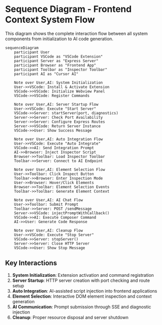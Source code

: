 # Sequence Diagram - Frontend Context System Flow

This diagram shows the complete interaction flow between all system components from initialization to AI code generation.

```mermaid
sequenceDiagram
    participant User
    participant VSCode as "VSCode Extension"
    participant Server as "Express Server"
    participant Browser as "Frontend App"
    participant Toolbar as "Inspector Toolbar"
    participant AI as "Cursor AI"

    Note over User,AI: System Initialization
    User->>VSCode: Install & Activate Extension
    VSCode->>VSCode: Initialize Webview Panel
    VSCode->>VSCode: Register Commands
    
    Note over User,AI: Server Startup Flow
    User->>VSCode: Execute "Start Server"
    VSCode->>Server: startServer(port, diagnostics)
    Server->>Server: Check Port Availability
    Server->>Server: Configure Express Routes
    Server->>VSCode: Return Server Instance
    VSCode->>User: Show Success Message
    
    Note over User,AI: Auto Integration Flow
    User->>VSCode: Execute "Auto Integrate"
    VSCode->>AI: Send Integration Prompt
    AI->>Browser: Inject Inspector Script
    Browser->>Toolbar: Load Inspector Toolbar
    Toolbar->>Server: Connect to AI Endpoint
    
    Note over User,AI: Element Selection Flow
    User->>Toolbar: Click Inspect Button
    Toolbar->>Browser: Enter Inspection Mode
    User->>Browser: Hover/Click Elements
    Browser->>Toolbar: Element Selection Events
    Toolbar->>Toolbar: Generate Element Context
    
    Note over User,AI: AI Chat Flow
    User->>Toolbar: Submit Prompt
    Toolbar->>Server: POST /sendMessage
    Server->>VSCode: injectPromptWithCallback()
    VSCode->>AI: Execute Composer Command
    AI->>User: Generate Code Response
    
    Note over User,AI: Cleanup Flow
    User->>VSCode: Execute "Stop Server"
    VSCode->>Server: stopServer()
    Server->>Server: Close HTTP Server
    VSCode->>User: Show Stop Message
```

## Key Interactions

1. **System Initialization**: Extension activation and command registration
2. **Server Startup**: HTTP server creation with port checking and route setup
3. **Auto Integration**: AI-assisted script injection into frontend applications
4. **Element Selection**: Interactive DOM element inspection and context generation
5. **AI Communication**: Prompt submission through SSE and diagnostic injection
6. **Cleanup**: Proper resource disposal and server shutdown 